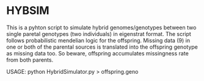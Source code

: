 # HYBSIM
This is a pyhton script to simulate hybrid genomes/genotypes between two single 
paretal genotypes (two individuals) in eigenstrat format. 
The script follows probabilistic mendelian logic for the offspring. 
Missing data (9) in one or both of the parental sources is translated into the
offspring genotype as missing data too. So beware, offspring accumulates
missingness rate from both parents.

USAGE: python HybridSimulator.py > offspring.geno

